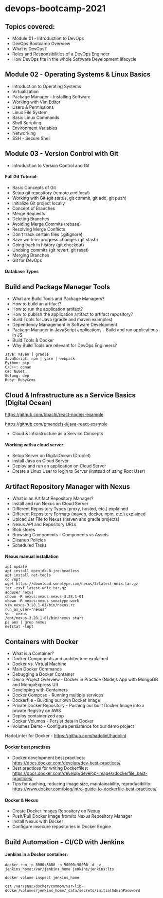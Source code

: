 # devops-bootcamp-2021

## Topics covered:
 
- Module 01 - Introduction to DevOps 
- DevOps Bootcamp Overview
- What is DevOps?
- Roles and Responsibilities of a DevOps Engineer
- How DevOps fits in the whole Software Development lifecycle
 
## Module 02 - Operating Systems & Linux Basics 
 
- Introduction to Operating Systems
- Virtualization
- Package Manager - Installing Software
- Working with Vim Editor
- Users & Permissions
- Linux File System
- Basic Linux Commands
- Shell Scripting
- Environment Variables
- Networking
- SSH - Secure Shell

## Module 03 - Version Control with Git 
 
- Introduction to Version Control and Git
#### Full Git Tutorial:
- Basic Concepts of Git
- Setup git repository (remote and local)
- Working with Git (git status, git commit, git add, git push)
- Initialize Git project locally
- Concept of Branches
- Merge Requests
- Deleting Branches
- Avoiding Merge Commits (rebase)
- Resolving Merge Conflicts
- Don't track certain files (.gitignore)
- Save work-in-progress changes (git stash)
- Going back in history (git checkout)
- Undoing commits (git revert, git reset)
- Merging Branches
- Git for DevOps
#### Database Types

##  Build and Package Manager Tools

- What are Build Tools and Package Managers?
- How to build an artifact?
- How to run the application artifact?
- How to publish the application artifact to artifact repository?
- Build Tools for Java (gradle and maven examples)
- Dependency Management in Software Development
- Package Manager in JavaScript applications - Build and run applications in JS
- Build Tools & Docker
- Why Build Tools are relevant for DevOps Engineers?

```
Java: maven | gradle
JavaScript: npm | yarn | webpack
Python: pip 
C/C++: conan
C#: NuGet
Golang: dep
Ruby: RubyGems
```

##  Cloud & Infrastructure as a Service Basics (Digital Ocean)

https://github.com/bbachi/react-nodejs-example

https://github.com/pmendelski/java-react-example

- Cloud & Infrastructure as a Service Concepts
#### Working with a cloud server:
- Setup Server on DigitalOcean (Droplet)
- Install Java on Cloud Server
- Deploy and run an application on Cloud Server
- Create a Linux User to login to Server (instead of using Root User)

##  Artifact Repository Manager with Nexus 


- What is an Artifact Repository Manager?
- Install and run Nexus on Cloud Server
- Different Repository Types (proxy, hosted, etc.) explained
- Different Repository Formats (maven, docker, npm, etc.) explained
- Upload Jar File to Nexus (maven and gradle projects)
- Nexus API and Repository URLs
- Blob stores
- Browsing Components - Components vs Assets
- Cleanup Policies
- Scheduled Tasks

#### Nexus manual installation


```
apt update
apt install openjdk-8-jre-headless
apt install net-tools
cd /opt
wget https://download.sonatype.com/nexus/3/latest-unix.tar.gz
tar -zxvf latest-unix.tar.gz
adduser nexus
chown -R nexus:nexus nexus-3.28.1-01
chown -R nexus:nexus sonatype-work
vim nexus-3.28.1-01/bin/nexus.rc
run_as_user="nexus"
su - nexus
/opt/nexus-3.28.1-01/bin/nexus start
ps aux | grep nexus
netstat -lnpt
```

##  Containers with Docker 


- What is a Container?
- Docker Components and architecture explained
- Docker vs. Virtual Machine
- Main Docker Commands
- Debugging a Docker Container
- Demo Project Overview - Docker in Practice (Nodejs App with MongoDB and MongoExpress UI)
- Developing with Containers
- Docker Compose - Running multiple services
- Dockerfile - Building our own Docker Image
- Private Docker Repository - Pushing our built Docker Image into a private Registry on AWS
- Deploy containerized app
- Docker Volumes - Persist data in Docker
- Volumes Demo - Configure persistence for our demo project

HadoLinter for Docker -
https://github.com/hadolint/hadolint

#### Docker best practises
- Docker development best practices: 
https://docs.docker.com/develop/dev-best-practices/
- Best practices for writing Dockerfiles: 
https://docs.docker.com/develop/develop-images/dockerfile_best-practices/
- Tips for caching, reducing image size, maintainability, reproducibility: 
https://www.docker.com/blog/intro-guide-to-dockerfile-best-practices/

#### Docker & Nexus
- Create Docker Images Repository on Nexus
- Push/Pull Docker Image from/to Nexus Repository Manager
- Install Nexus with Docker
- Configure insecure repositories in Docker Engine

##  Build Automation - CI/CD with Jenkins 

#### Jenkins in a Docker container:

`docker run -p 8080:8080 -p 50000:50000 -d -v jenkins_home:/var/jenkins_home jenkins/jenkins:lts `

`docker volume inspect jenkins_home`

`cat /var/snap/docker/common/var-lib-docker/volumes/jenkins_home/_data/secrets/initialAdminPassword`

